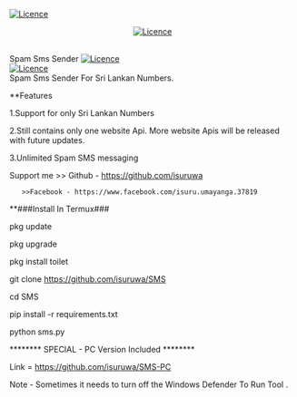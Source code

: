 
<a href="https://github.com/isuruwa"><img title="Licence" src="https://img.shields.io/badge/isuruwa-SMS-blue?style=for-the-badge&logo=appveyor"></a>
<p align="center">
<a href="https://github.com/isuruwa"><img title="Licence" src="https://img.shields.io/badge/isuruwa-SPAM%20SMS%20SENDER-brightgreen?style=for-the-badge&logo=appveyor"></a>
</p>
<br>
Spam Sms Sender
<a href="https://github.com/isuruwa"><img title="Licence" src="https://img.shields.io/badge/License-MIT-blue.svg"></a>
<br>
<a href="https://github.com/isuruwa"><img title="Licence" src="https://img.shields.io/badge/SMS---SMS-brightgreen"></a>
<br>
Spam Sms Sender For Sri Lankan Numbers.

**Features

1.Support for only Sri Lankan Numbers

2.Still contains only one website Api. More website Apis will be released with future updates.

3.Unlimited Spam SMS messaging

Support me >> Github - https://github.com/isuruwa

       >>Facebook - https://www.facebook.com/isuru.umayanga.37819

**###Install In Termux###

pkg update

pkg upgrade

pkg install toilet

git clone https://github.com/isuruwa/SMS

cd SMS

pip install -r requirements.txt

python sms.py


******** SPECIAL - PC Version Included ********

Link = https://github.com/isuruwa/SMS-PC


Note - Sometimes it needs to turn off the Windows Defender To Run Tool .
